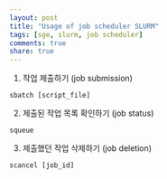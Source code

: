 ```yaml
---
layout: post
title: "Usage of job scheduler SLURM"
tags: [sge, slurm, job scheduler]
comments: true
share: true
---
```


1. 작업 제출하기 (job submission)

`sbatch [script_file]`

2. 제출된 작업 목록 확인하기 (job status)

`squeue`

3. 제출했던 작업 삭제하기 (job deletion)

`scancel [job_id]`


